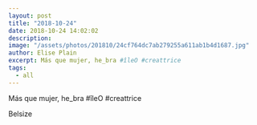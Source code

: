 ```yaml
---
layout: post
title: "2018-10-24"
date: 2018-10-24 14:02:02
description: 
image: "/assets/photos/201810/24cf764dc7ab279255a611ab1b4d1687.jpg"
author: Elise Plain
excerpt: Más que mujer, he_bra #îleO #creattrice
tags: 
  - all
---
```


Más que mujer, he_bra #îleO #creattrice
<p></p>
Belsize